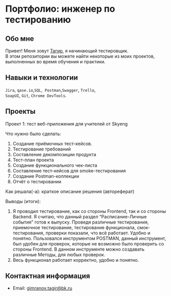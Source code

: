 # Портфолио: инженер по тестированию

## Обо мне 

Привет! Меня зовут [Тагир](https://t.me/TagirSilver), я начинающий тестировщик. <br>
В этом репозитории вы можете найти некоторые из моих проектов, выполненных во время обучения и практики.
<br>

## Навыки и технологии
``Jira``, ``qase.io``,``SQL``,`` Postman``,``Swagger``, ``Trello``, <br>
``SoapUI``, ``Git``, ``Chrome DevTools``.




## Проекты

<p> Проект 1: тест веб-приложения для учителей от Skyeng</p>
<p>Что нужно было сделать:<p>
<ol>
  <li>Создание приёмочных тест-кейсов.</li>
  <li>Тестирование требований</li>
   <li>Составление декомпозиции продукта</li>
   <li>Тест-план проекта</li>
   <li>Создание функционального чек-листа </li>
   <li>Составление тест-кейсов для smoke-тестирования</li>
   <li>Создание Postman-коллекции</li>
   <li>Отчёт о тестировании</li>
</ol>

<p>Как решала(-а): краткое описание решения (автореферат)<p>


 
 <p>Выводы (итоги):<p>
<ol>
  <li>Я проводил тестирование, как со стороны Frontend, так и со стороны Backend.
Я считаю, что данный раздел “Расписание-Личные события” готов к выпуску. Проведя различные тестирования, приемочное тестирование, тестирование функционала, смок-тестирования, проверки показали, что всё работает. Удобно и понятно.
Пользовался инструментом POSTMAN, данный инструмент, был удобен для проверок, которые не возможно было проверить со стороны Frontend.
В данном инструменте можно создавать различные Методы, для любых проверок.</li>
  <li>Весь функционал работает корректно, удобно и понятно.</li>
</ol>


## Контактная информация
- Email: gimranov.tagir@bk.ru

